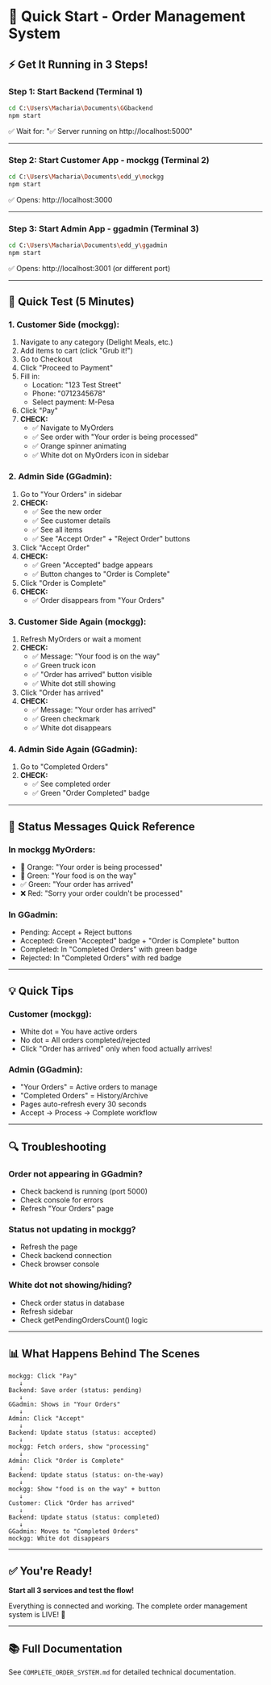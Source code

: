 # 🚀 Quick Start - Order Management System

## ⚡ Get It Running in 3 Steps!

### Step 1: Start Backend (Terminal 1)
```bash
cd C:\Users\Macharia\Documents\GGbackend
npm start
```
✅ Wait for: "✅ Server running on http://localhost:5000"

---

### Step 2: Start Customer App - mockgg (Terminal 2)
```bash
cd C:\Users\Macharia\Documents\edd_y\mockgg
npm start
```
✅ Opens: http://localhost:3000

---

### Step 3: Start Admin App - ggadmin (Terminal 3)
```bash
cd C:\Users\Macharia\Documents\edd_y\ggadmin  
npm start
```
✅ Opens: http://localhost:3001 (or different port)

---

## 🧪 Quick Test (5 Minutes)

### 1. Customer Side (mockgg):
1. Navigate to any category (Delight Meals, etc.)
2. Add items to cart (click "Grub it!")
3. Go to Checkout
4. Click "Proceed to Payment"
5. Fill in:
   - Location: "123 Test Street"
   - Phone: "0712345678"
   - Select payment: M-Pesa
6. Click "Pay"
7. **CHECK:** 
   - ✅ Navigate to MyOrders
   - ✅ See order with "Your order is being processed"
   - ✅ Orange spinner animating
   - ✅ White dot on MyOrders icon in sidebar

### 2. Admin Side (GGadmin):
1. Go to "Your Orders" in sidebar
2. **CHECK:**
   - ✅ See the new order
   - ✅ See customer details
   - ✅ See all items
   - ✅ See "Accept Order" + "Reject Order" buttons
3. Click "Accept Order"
4. **CHECK:**
   - ✅ Green "Accepted" badge appears
   - ✅ Button changes to "Order is Complete"
5. Click "Order is Complete"
6. **CHECK:**
   - ✅ Order disappears from "Your Orders"

### 3. Customer Side Again (mockgg):
1. Refresh MyOrders or wait a moment
2. **CHECK:**
   - ✅ Message: "Your food is on the way"
   - ✅ Green truck icon
   - ✅ "Order has arrived" button visible
   - ✅ White dot still showing
3. Click "Order has arrived"
4. **CHECK:**
   - ✅ Message: "Your order has arrived"
   - ✅ Green checkmark
   - ✅ White dot disappears

### 4. Admin Side Again (GGadmin):
1. Go to "Completed Orders"
2. **CHECK:**
   - ✅ See completed order
   - ✅ Green "Order Completed" badge

---

## 🎯 Status Messages Quick Reference

### In mockgg MyOrders:
- 🔄 Orange: "Your order is being processed"
- 🚗 Green: "Your food is on the way"
- ✅ Green: "Your order has arrived"
- ❌ Red: "Sorry your order couldn't be processed"

### In GGadmin:
- Pending: Accept + Reject buttons
- Accepted: Green "Accepted" badge + "Order is Complete" button
- Completed: In "Completed Orders" with green badge
- Rejected: In "Completed Orders" with red badge

---

## 💡 Quick Tips

### Customer (mockgg):
- White dot = You have active orders
- No dot = All orders completed/rejected
- Click "Order has arrived" only when food actually arrives!

### Admin (GGadmin):
- "Your Orders" = Active orders to manage
- "Completed Orders" = History/Archive
- Pages auto-refresh every 30 seconds
- Accept → Process → Complete workflow

---

## 🔍 Troubleshooting

### Order not appearing in GGadmin?
- Check backend is running (port 5000)
- Check console for errors
- Refresh "Your Orders" page

### Status not updating in mockgg?
- Refresh the page
- Check backend connection
- Check browser console

### White dot not showing/hiding?
- Check order status in database
- Refresh sidebar
- Check getPendingOrdersCount() logic

---

## 📊 What Happens Behind The Scenes

```
mockgg: Click "Pay"
   ↓
Backend: Save order (status: pending)
   ↓
GGadmin: Shows in "Your Orders"
   ↓
Admin: Click "Accept"
   ↓
Backend: Update status (status: accepted)
   ↓
mockgg: Fetch orders, show "processing"
   ↓
Admin: Click "Order is Complete"
   ↓
Backend: Update status (status: on-the-way)
   ↓
mockgg: Show "food is on the way" + button
   ↓
Customer: Click "Order has arrived"
   ↓
Backend: Update status (status: completed)
   ↓
GGadmin: Moves to "Completed Orders"
mockgg: White dot disappears
```

---

## ✅ You're Ready!

**Start all 3 services and test the flow!**

Everything is connected and working. The complete order management system is LIVE! 🎉

---

## 📚 Full Documentation

See `COMPLETE_ORDER_SYSTEM.md` for detailed technical documentation.

